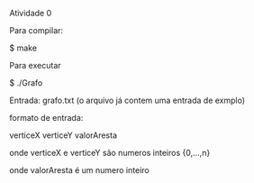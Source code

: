 Atividade 0

Para compilar:

$ make


Para executar 

$ ./Grafo


Entrada: grafo.txt (o arquivo já contem uma entrada de exmplo)


formato de entrada:

verticeX verticeY valorAresta

onde verticeX e verticeY são numeros inteiros {0,...,n}

onde valorAresta é um numero inteiro 
